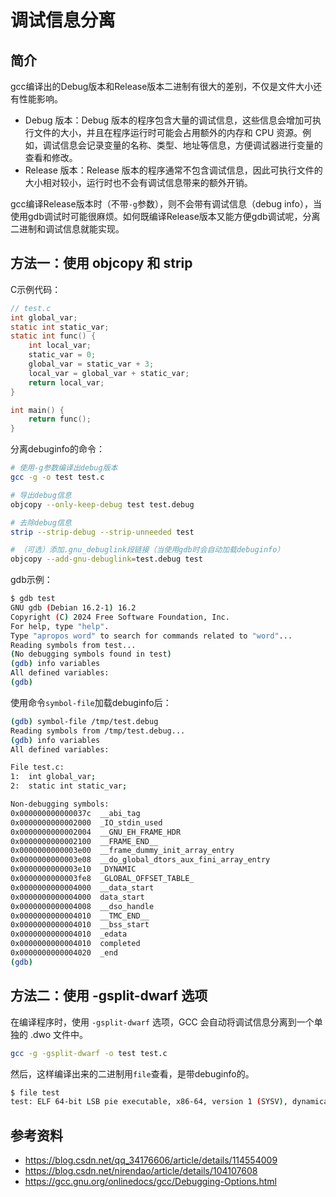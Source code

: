 # 调试信息分离

## 简介
gcc编译出的Debug版本和Release版本二进制有很大的差别，不仅是文件大小还有性能影响。
- Debug 版本：Debug 版本的程序包含大量的调试信息，这些信息会增加可执行文件的大小，并且在程序运行时可能会占用额外的内存和 CPU 资源。例如，调试信息会记录变量的名称、类型、地址等信息，方便调试器进行变量的查看和修改。
- Release 版本：Release 版本的程序通常不包含调试信息，因此可执行文件的大小相对较小，运行时也不会有调试信息带来的额外开销。

gcc编译Release版本时（不带`-g`参数），则不会带有调试信息（debug info），当使用gdb调试时可能很麻烦。如何既编译Release版本又能方便gdb调试呢，分离二进制和调试信息就能实现。

## 方法一：使用 objcopy 和 strip

C示例代码：
```c
// test.c
int global_var;
static int static_var;
static int func() {
    int local_var;
    static_var = 0;
    global_var = static_var + 3;
    local_var = global_var + static_var;
    return local_var;
}

int main() {
    return func();
}
```

分离debuginfo的命令：
```sh
# 使用-g参数编译出debug版本
gcc -g -o test test.c

# 导出debug信息
objcopy --only-keep-debug test test.debug

# 去除debug信息
strip --strip-debug --strip-unneeded test

# （可选）添加.gnu_debuglink段链接（当使用gdb时会自动加载debuginfo）
objcopy --add-gnu-debuglink=test.debug test
```


gdb示例：
```bash
$ gdb test
GNU gdb (Debian 16.2-1) 16.2
Copyright (C) 2024 Free Software Foundation, Inc.
For help, type "help".
Type "apropos word" to search for commands related to "word"...
Reading symbols from test...
(No debugging symbols found in test)
(gdb) info variables
All defined variables:
(gdb)
```

使用命令`symbol-file`加载debuginfo后：
```bash
(gdb) symbol-file /tmp/test.debug
Reading symbols from /tmp/test.debug...
(gdb) info variables
All defined variables:

File test.c:
1:	int global_var;
2:	static int static_var;

Non-debugging symbols:
0x000000000000037c  __abi_tag
0x0000000000002000  _IO_stdin_used
0x0000000000002004  __GNU_EH_FRAME_HDR
0x0000000000002100  __FRAME_END__
0x0000000000003e00  __frame_dummy_init_array_entry
0x0000000000003e08  __do_global_dtors_aux_fini_array_entry
0x0000000000003e10  _DYNAMIC
0x0000000000003fe8  _GLOBAL_OFFSET_TABLE_
0x0000000000004000  __data_start
0x0000000000004000  data_start
0x0000000000004008  __dso_handle
0x0000000000004010  __TMC_END__
0x0000000000004010  __bss_start
0x0000000000004010  _edata
0x0000000000004010  completed
0x0000000000004020  _end
(gdb)
```

## 方法二：使用 -gsplit-dwarf 选项

在编译程序时，使用 `-gsplit-dwarf` 选项，GCC 会自动将调试信息分离到一个单独的 .dwo 文件中。
```bash
gcc -g -gsplit-dwarf -o test test.c
```
然后，这样编译出来的二进制用`file`查看，是带debuginfo的。
```bash
$ file test
test: ELF 64-bit LSB pie executable, x86-64, version 1 (SYSV), dynamically linked, interpreter /lib64/ld-linux-x86-64.so.2, BuildID[sha1]=f1613a1a693f66509f035ad4ec9c5fc213660839, for GNU/Linux 3.2.0, with debug_info, not stripped
```

## 参考资料

- https://blog.csdn.net/qq_34176606/article/details/114554009
- https://blog.csdn.net/nirendao/article/details/104107608
- https://gcc.gnu.org/onlinedocs/gcc/Debugging-Options.html